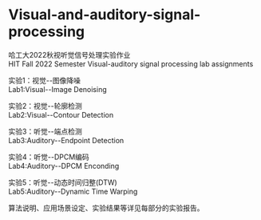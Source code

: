# Visual-and-auditory-signal-processing  
哈工大2022秋视听觉信号处理实验作业  
HIT Fall 2022 Semester Visual-auditory signal processing lab assignments  
  
  
实验1：视觉--图像降噪  
Lab1:Visual--Image Denoising  
  
实验2：视觉--轮廓检测  
Lab2:Visual--Contour Detection  
  
实验3：听觉--端点检测  
Lab3:Auditory--Endpoint Detection  

实验4：听觉--DPCM编码  
Lab4:Auditory--DPCM Enconding

实验5：听觉--动态时间归整(DTW)  
Lab5:Auditory--Dynamic Time Warping  
  
  
算法说明、应用场景设定、实验结果等详见每部分的实验报告。  

